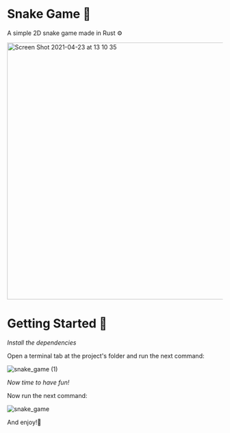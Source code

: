 # Snake Game 🐍

A simple 2D snake game made in Rust ⚙️

<img width="600" alt="Screen Shot 2021-04-23 at 13 10 35" src="https://user-images.githubusercontent.com/73359337/115913078-c1686b80-a435-11eb-954e-65cea5058bd0.png">

# Getting Started 🤠

_Install the dependencies_

Open a terminal tab at the project's folder and run the next command:

![snake_game (1)](https://user-images.githubusercontent.com/73359337/115914515-aa2a7d80-a437-11eb-8088-bcda9dfa0cfe.png)

_Now time to have fun!_

Now run the next command:

![snake_game](https://user-images.githubusercontent.com/73359337/115914747-fa094480-a437-11eb-8d83-706c407c1d68.png)

And enjoy!🤪
